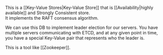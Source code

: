 This is a [[Key-Value Stores|Key-Value Store]] that is [[Availability|highly available]] and Strongly Consistent store.  
It implements the RAFT consensus algorithm.

We can use this DB to implement leader election for our servers. You have multiple servers communicating with ETCD, and at any given point in time, you have a special Key-Value pair that represents who the leader is.

This is a tool like [[Zookeeper]].